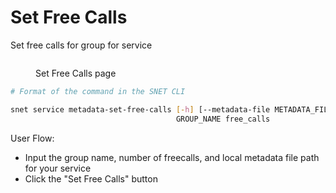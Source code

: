 # Set Free Calls

Set free calls for group for service

<figure><img src="../../../../.gitbook/assets/Screenshot 2024-08-17 at 6.00.51 PM.png" alt=""><figcaption><p>Set Free Calls page</p></figcaption></figure>

```bash
# Format of the command in the SNET CLI

snet service metadata-set-free-calls [-h] [--metadata-file METADATA_FILE]
                                     GROUP_NAME free_calls
```

User Flow:

* Input the group name, number of freecalls, and local metadata file path for your service
* Click the "Set Free Calls" button
